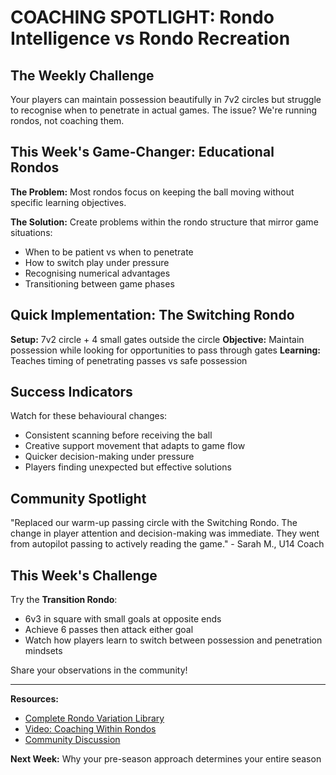 # COACHING SPOTLIGHT: Rondo Intelligence vs Rondo Recreation

## The Weekly Challenge

Your players can maintain possession beautifully in 7v2 circles but struggle to recognise when to penetrate in actual games. The issue? We're running rondos, not coaching them.

## This Week's Game-Changer: Educational Rondos

**The Problem:** Most rondos focus on keeping the ball moving without specific learning objectives.

**The Solution:** Create problems within the rondo structure that mirror game situations:
- When to be patient vs when to penetrate
- How to switch play under pressure  
- Recognising numerical advantages
- Transitioning between game phases

## Quick Implementation: The Switching Rondo

**Setup:** 7v2 circle + 4 small gates outside the circle
**Objective:** Maintain possession while looking for opportunities to pass through gates
**Learning:** Teaches timing of penetrating passes vs safe possession

## Success Indicators

Watch for these behavioural changes:
- Consistent scanning before receiving the ball
- Creative support movement that adapts to game flow
- Quicker decision-making under pressure
- Players finding unexpected but effective solutions

## Community Spotlight

"Replaced our warm-up passing circle with the Switching Rondo. The change in player attention and decision-making was immediate. They went from autopilot passing to actively reading the game." - Sarah M., U14 Coach

## This Week's Challenge

Try the **Transition Rondo**:
- 6v3 in square with small goals at opposite ends
- Achieve 6 passes then attack either goal
- Watch how players learn to switch between possession and penetration mindsets

Share your observations in the community!

---

**Resources:**
- [Complete Rondo Variation Library](www.360tft.com/rondos)
- [Video: Coaching Within Rondos](www.360tft.com/videos)
- [Community Discussion](www.skool.com/coachingacademy)

**Next Week:** Why your pre-season approach determines your entire season